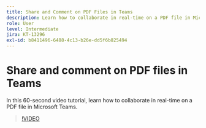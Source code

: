 ```yaml
---
title: Share and Comment on PDF Files in Teams
description: Learn how to collaborate in real-time on a PDF file in Microsoft Teams
role: User
level: Intermediate
jira: KT-13296
exl-id: b8411496-6488-4c13-b26e-dd5f6b825494
---
```

# Share and comment on PDF files in Teams

In this 60-second video tutorial, learn how to collaborate in real-time on a PDF file in Microsoft Teams.

>[!VIDEO](https://video.tv.adobe.com/v/343048?quality=12&learn=on&hidetitle=true)

